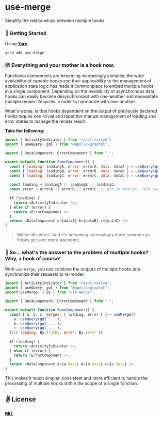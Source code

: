 # use-merge
Simplify the relationships between multiple hooks.

### 🚀 Getting Started

Using [**Yarn**](https://yarnpkg.com):

```sh
yarn add use-merge
```

### 😲 Everything and your mother is a hook now.
Functional components are becoming increasingly complex; the wide availability of capable hooks and their applicability to the management of application state logic has made it commonplace to embed multiple hooks in a single component. Depending on the availability of asynchronous data, hooks can easily become desynchronized with one-another and necessitate multiple render lifecycles in order to harmonize with one-another.

What's worse, is that hooks dependent on the output of previously declared hooks require non-trivial and repetitive manual management of loading and error states to manage the render result.

**Take the following:**

```javascript
import { ActivityIndicator } from "react-native";
import { useQuery, gql } from "@apollo/graphql";

import { DataComponent, ErrorComponent } from ".";

export default function SomeComponent() {
  const { loading: loadingA, error: errorA, data: dataA } = useQuery(gql`...`);
  const { loading: loadingB, error: errorB, data: dataB } = useQuery(gql`...`);
  const { loading: loadingC, error: errorC, data: dataC } = useQuery(gql`...`);
  
  const loading = loadingA || loadingB || loadingC;
  const error = errorA || errorB || errorC; // Not to mention, this swallows errors...
  
  if (loading) {
    return <ActivityIndicator />;
  } else if (error) {
    return <ErrorComponent />;
  }
  return <DataComponent a={dataA} b={dataB} c={dataC} />;
}
```

> We've all seen it. And it's becoming increasingly more common as hooks get ever more awesome.

### 🤔 So... what's the answer to the problem of multiple hooks? Why, a hook of course!

With `use-merge`, you can combine the outputs of multiple hooks _and_ synchronize their requests to re-render:

```javascript
import { ActivityIndicator } from "react-native";
import { useQuery, gql } from "@apollo/graphql";
import useMerge, { By } from "use-merge";

import { DataComponent, ErrorComponent } from ".";

export default function SomeComponent() {
  const { a, b, c, merged: { loading, error } } = useMerge({
    a: useQuery(gql`...`),
    b: useQuery(gql`...`),
    c: useQuery(gql`...`),
  })({ loading: By.Truthy, error: By.Error });
  
  if (loading) {
    return <ActivityIndicator />;
  } else if (error) {
    return <ErrorComponent />;
  }
  return <DataComponent a={a.data} b={b.data} c={c.data} />;
}
```

This makes it much simpler, consistent and more efficient to handle the processing of multiple hooks within the scope of a single function.

## ✌️ License
[**MIT**](./LICENSE)
